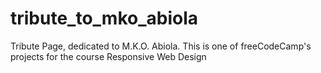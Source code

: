 # tribute_to_mko_abiola
Tribute Page, dedicated to M.K.O. Abiola. This is one of freeCodeCamp's projects for the course Responsive Web Design

